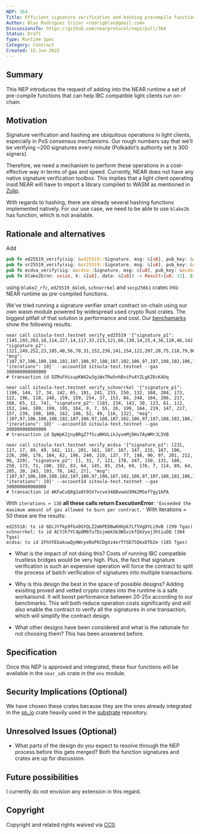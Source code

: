 ```yaml
---
NEP: 364
Title: Efficient signature verification and hashing precompile functions
Author: Blas Rodriguez Irizar <rodrigblas@gmail.com>
DiscussionsTo: https://github.com/nearprotocol/neps/pull/364
Status: Draft
Type: Runtime Spec
Category: Contract
Created: 15-Jun-2022
---
```


## Summary

This NEP introduces the request of adding into the NEAR runtime a set of pre-compile
functions that can help IBC compatible light clients run on-chain.

## Motivation

Signature verification and hashing are ubiquitous operations in light clients,
especially in PoS consensus mechanisms. Our rough numbers say that we’ll be
verifying ~200 signatures every minute (Polkadot’s authority set is 300 signers).

Therefore, we need a mechanism to perform these operations in a cost-effective way
in terms of gas and speed. Currently, NEAR does not have any native signature verification toolbox.
This implies that a light client operating insid NEAR will have to import a library
compiled to WASM as mentioned in [Zulip](https://near.zulipchat.com/#narrow/stream/295302-general/topic/light_client).

With regards to hashing, there are already several hashing functions implemented natively.
For our use case, we need to be able to use `blake2b` has function, which is not available.

## Rationale and alternatives

Add

```rust
pub fn ed25519_verify(sig: &ed25519::Signature, msg: &[u8], pub_key: &ed25519::Public) -> bool
pub fn sr25519_verify(sig: &sr25519::Signature, msg: &[u8], pub_key: &sr25519::Public) -> bool
pub fn ecdsa_verify(sig: &ecdsa::Signature, msg: &[u8], pub_key: &ecdsa::Public) -> bool
pub fn blake2b(nn: usize, k: &[u8], data: &[u8]) -> Result<[u8; 32], Error>
```

using `blake2_rfc`, `ed25519_dalek`, `schnorrkel` and `secp256k1` crates into NEAR runtime as pre-compiled functions.

We've tried running a signature verifier smart contract on-chain using our own wasm
module powered by widespread used crypto Rust crates. The biggest pitfall of that solution
is performance and cost. Our [benchamarks](https://github.com/blasrodri/near-test) show the following results:

```log
near call sitoula-test.testnet verify_ed25519 '{"signature_p1": [145,193,203,18,114,227,14,117,33,213,121,66,130,14,25,4,36,120,46,142,226,215,7,66,122,112,97,30,249,135,61,165], "signature_p2": [221,249,252,23,105,40,56,70,31,152,236,141,154,122,207,20,75,118,79,90,168,6,221,122,213,29,126,196,216,104,191,6], "msg": [107,97,106,100,108,102,107,106,97,108,107,102,106,97,107,108,102,106,100,107,108,97,100,106,102,107,108,106,97,100,115,107], "iterations": 10}' --accountId sitoula-test.testnet --gas 300000000000000
# transaction id DZMuFHisupKW42w3giWxTRw5nhBviPu4YZLgKZ6cK4Uq

near call sitoula-test.testnet verify_schnorrkel '{"signature_p1": [106, 144, 17, 34, 142, 65, 191, 241, 233, 250, 132, 168, 204, 173, 122, 196, 118, 248, 159, 159, 254, 37, 153, 84, 248, 104, 206, 217, 168, 65, 12, 74], "signature_p2": [183, 134, 143, 30, 123, 61, 112, 153, 244, 109, 199, 195, 164, 0, 7, 55, 26, 199, 164, 219, 147, 217, 157, 239, 198, 108, 162, 246, 52, 49, 116, 132], "msg": [107,97,106,100,108,102,107,106,97,108,107,102,106,97,107,108,102,106,100,107,108,97,100,106,102,107,108,106,97,100,115,107], "iterations": 10}' --accountId sitoula-test.testnet --gas 300000000000000
# transaction id DpWpK2jnyBRgZ7fScaBKULikJyvmMjDHx7AyWMrJL5VB

near call sitoula-test.testnet verify_ecdsa '{"signature_p1": [231, 117, 17, 89, 49, 142, 111, 201, 161, 107, 167, 147, 215, 167, 196, 226, 200, 176, 184, 62, 196, 240, 210, 137, 77, 198, 90, 97, 201, 212, 96, 229], "signature_p2": [1, 31, 7, 121, 178, 247, 150, 131, 108, 250, 173, 71, 100, 192, 83, 64, 145, 85, 254, 69, 176, 7, 114, 89, 64, 205, 30, 243, 193, 78, 142, 27], "msg": [107,97,106,100,108,102,107,106,97,108,107,102,106,97,107,108,102,106,100,107,108,97,100,106,102,107,108,106,97,100,115,107], "iterations": 10}' --accountId sitoula-test.testnet --gas 300000000000000
# transaction id AKFwCuQ8g2a8t9SX7vcve348BvwoU3M42MSef7gy1kPA
```

With `iterations = 130` **all these calls return ExecutionError**: `'Exceeded the maximum amount of gas allowed to burn per contract.'`
With iterations = 50 these are the results:

```
ed25518: tx id 6DcJYfkp9fGxDGtQLZ2m6PEDBwKHXpk7Lf5VgDYLi9vB (299 Tgas)
schnorrkel: tx id ACYJh7YC4pQM8fu7DsjmmkSb3WSvikfQkVyej3htiuDQ (304 Tgas)
ecdsa: tx id 2FhtFEbakuwQyHWcyeRoPkCDgXz4erTYSD75QkxDTb2e (185 Tgas)
```

- What is the impact of not doing this?
  Costs of running IBC compatible trustless bridges would be very high. Plus, the fact that signature verification
  is such an expensive operation will force the contract to split the process of batch verification of signatures
  into multiple transactions.

- Why is this design the best in the space of possible designs?
  Adding exisiting proved and vetted crypto crates into the runtime is a safe workaround. It will boost performance
  between 20-25x according to our benchmarks. This will both reduce operation costs significantly and will also
  enable the contract to verify all the signatures in one transaction, which will simplify the contract design.

- What other designs have been considered and what is the rationale for not choosing them?
  This has been answered before.

## Specification

Once this NEP is approved and integrated, these four functions will be available in the `near_sdk` crate in the
`env` module.

## Security Implications (Optional)

We have chosen these crates because they are the ones already integrated in the [sp_io](https://docs.rs/sp-io/latest/sp_io/)
crate heavily used in the [substrate](https://github.com/paritytech/substrate) repository.

## Unresolved Issues (Optional)

- What parts of the design do you expect to resolve through the NEP process before this gets merged?
  Both the function signatures and crates are up for discussion.

## Future possibilities

I currently do not envision any extension in this regard.

## Copyright

[copyright]: #copyright

Copyright and related rights waived via [CC0](https://creativecommons.org/publicdomain/zero/1.0/).
